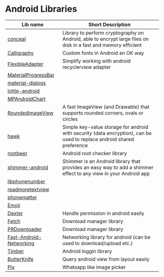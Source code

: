 # Android Libraries

|Lib name|Short Description|
|-|-|
| [conceal](https://github.com/facebook/conceal) | Library to perform cryptography on Android, able to encrypt large files on disk in a fast and memory efficient |
| [Calligraphy](https://github.com/chrisjenx/Calligraphy) | Custom fonts in Android an OK way |
| [FlexibleAdapter](https://github.com/davideas/FlexibleAdapter) | Simplify working with android recyclerview adapter |
| [MaterialProgressBar](https://github.com/DreaminginCodeZH/MaterialProgressBar) | |
| [material-dialogs](https://github.com/afollestad/material-dialogs) | |
| [lottie-android](https://github.com/airbnb/lottie-android) | |
| [MPAndroidChart](https://github.com/PhilJay/MPAndroidChart) | |
| [RoundedImageView](https://github.com/vinc3m1/RoundedImageView) | A fast ImageView (and Drawable) that supports rounded corners, ovals or circles |
| [hawk](https://github.com/orhanobut/hawk) | Simple key-value storage for android with security (data encryption), can be used to replace android shared preference |
| [rootbeer](https://github.com/scottyab/rootbeer) | Android root checker library |
| [shimmer-android](https://github.com/facebook/shimmer-android) | Shimmer is an Android library that provides an easy way to add a shimmer effect to any view in your Android app |
| [libphonenumber](https://github.com/googlei18n/libphonenumber) | |
| [readmoretextview](https://github.com/bravoborja/ReadMoreTextView) | |
| [phonematter](https://github.com/terrakok/Phonematter) |  |
| [Emoji](https://github.com/vanniktech/Emoji) |  |
| [Dexter](https://github.com/Karumi/Dexter) | Handle permission in android easily |
| [Fetch](https://github.com/tonyofrancis/fetch) | Download manager library |
| [PRDownloader](https://github.com/MindorksOpenSource/PRDownloader) | Download manager library |
| [Fast-Android-Networking](https://github.com/amitshekhariitbhu/Fast-Android-Networking) | Networking library for android (can be used to download/upload etc.) |
| [Timber](https://github.com/JakeWharton/timber) | Android loggin library |
| [ButterKnife](https://github.com/JakeWharton/butterknife) | Query android view from layout easily |
| [Pix](https://github.com/akshay2211/PixImagePicker) | Whatsapp like image picker |
